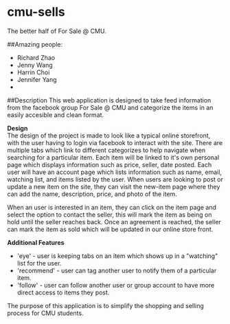 # cmu-sells
The better half of For Sale @ CMU.



##Amazing people:
* Richard Zhao
* Jenny Wang
* Harrin Choi
* Jennifer Yang
*

##Description
This web application is designed to take feed information from the facebook group For Sale @ CMU and categorize the items in
an easily accesible and clean format. 

  __Design__   
  The design of the project is made to look like a typical online storefront, with the user having to login via facebook to
  interact with the site. There are multiple tabs which link to different categorizes to help navigate when searching for a
  particular item. 
  Each item will be linked to it's own personal page which displays information such as price, seller, date posted.
  Each user will have an account page which lists information such as name, email, watching list, and items listed by the 
  user.
  When users are looking to post or update a new item on the site, they can visit the new-item page where they can add the 
  name, description, price, and photo of the item.
  
  When an user is interested in an item, they can click on the item page and select the option to contact the seller, this 
  will mark the item as being on hold until the seller reaches back. Once an agreement is reached, the seller can mark the 
  item as sold which will be updated in our online store front.
  
  __Additional Features__  
  * 'eye' - user is keeping tabs on an item which shows up in a "watching" list for the user.
  * 'recommend' - user can tag another user to notify them of a particular item.
  * 'follow' - user can follow another user or group account to have more direct access to items they post.

The purpose of this application is to simplify the shopping and selling process for CMU students. 
  
